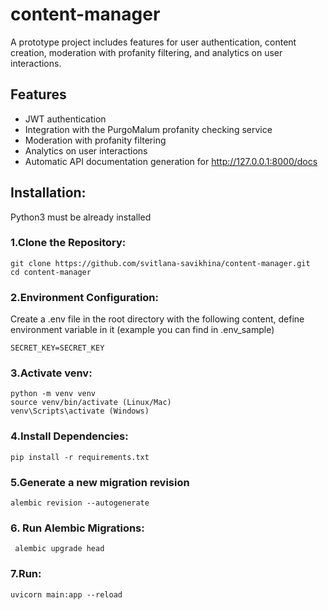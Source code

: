 # content-manager
A prototype project includes features for user authentication, content creation, moderation with profanity filtering, and analytics on user interactions.
## Features
* JWT authentication
* Integration with the PurgoMalum profanity checking service 
* Moderation with profanity filtering
* Analytics on user interactions
* Automatic API documentation generation for http://127.0.0.1:8000/docs

##  Installation:
Python3 must be already installed

### 1.Clone the Repository:
```shell
git clone https://github.com/svitlana-savikhina/content-manager.git
cd content-manager
```
### 2.Environment Configuration: 
Create a .env file in the root directory with the following content, define environment variable in it (example you can find in .env_sample)
```shell
SECRET_KEY=SECRET_KEY
```
### 3.Activate venv:
```shell
python -m venv venv
source venv/bin/activate (Linux/Mac)
venv\Scripts\activate (Windows)
```
### 4.Install Dependencies:
```shell
pip install -r requirements.txt
```
### 5.Generate a new migration revision
```shell
alembic revision --autogenerate
```
### 6. Run Alembic Migrations:
```shell
 alembic upgrade head
```
### 7.Run:
```shell
uvicorn main:app --reload
```
